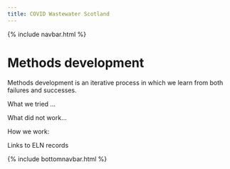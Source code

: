 ```yaml
---
title: COVID Wastewater Scotland
---
```

{% include navbar.html %} 
# Methods development

Methods development is an iterative process in which we learn from both failures and successes.


What we tried ...

What did not work...

How we work:

Links to ELN records

{% include bottomnavbar.html %}
